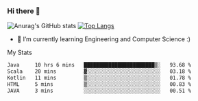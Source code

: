 ### Hi there 👋

![Anurag's GitHub stats](https://github-readme-stats.vercel.app/api?username=MatteoIorio11&show_icons=true&theme=dark) 
[![Top Langs](https://github-readme-stats.vercel.app/api/top-langs/?username=MatteoIorio11&theme=dark)](https://github.com/MatteoIorio11/github-readme-stats)

- 🌱 I’m currently learning Engineering and Computer Science :)

<!--
**MatteoIorio11/MatteoIorio11** is a ✨ _special_ ✨ repository because its `README.md` (this file) appears on your GitHub profile.

Here are some ideas to get you started:

- 🔭 I’m currently working on ...
- 🌱 I’m currently learning ...
- 👯 I’m looking to collaborate on ...
- 🤔 I’m looking for help with ...
- 💬 Ask me about ...
- 📫 How to reach me: ...
- 😄 Pronouns: ...
- ⚡ Fun fact: ...
-->
My Stats
<!--START_SECTION:waka-->

```txt
Java     10 hrs 6 mins   ███████████████████████▒░   93.68 %
Scala    20 mins         ▓░░░░░░░░░░░░░░░░░░░░░░░░   03.18 %
Kotlin   11 mins         ▒░░░░░░░░░░░░░░░░░░░░░░░░   01.78 %
HTML     5 mins          ▒░░░░░░░░░░░░░░░░░░░░░░░░   00.83 %
JAVA     3 mins          ░░░░░░░░░░░░░░░░░░░░░░░░░   00.51 %
```

<!--END_SECTION:waka-->
